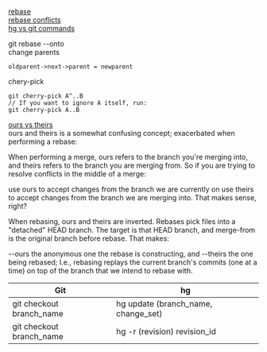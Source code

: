 [rebase](https://womanonrails.com/git-rebase-onto)       
[rebase conflicts](https://demisx.github.io/git/rebase/2015/07/02/git-rebase-keep-my-branch-changes.html)        
[hg vs git commands](https://www.mercurial-scm.org/wiki/GitConcepts)    

git rebase --onto <newparent> <oldparent> <until>           
  change parents
  ```
  oldparent->next->parent = newparent
  ```
chery-pick       
  ```
  git cherry-pick A^..B
// If you want to ignore A itself, run:
git cherry-pick A..B
  ```

 [ours vs theirs](https://stackoverflow.com/a/31817910/1049109)    
 ours and theirs is a somewhat confusing concept; exacerbated when performing a rebase:

When performing a merge, ours refers to the branch you're merging into, and theirs refers to the branch you are merging from. So if you are trying to resolve conflicts in the middle of a merge:

use ours to accept changes from the branch we are currently on
use theirs to accept changes from the branch we are merging into.
That makes sense, right?

When rebasing, ours and theirs are inverted. Rebases pick files into a "detached" HEAD branch. The target is that HEAD branch, and merge-from is the original branch before rebase. That makes:

--ours the anonymous one the rebase is constructing, and
--theirs the one being rebased;
I.e., rebasing replays the current branch's commits (one at a time) on top of the branch that we intend to rebase with.

  |Git | hg|
  |----|----|
  |git checkout branch_name| hg update (branch_name, change_set)|
  |git checkout branch_name| hg -r (revision) revision_id|
